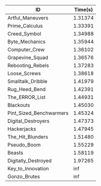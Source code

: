 |ID|Time(s)|
|-|-|
|Artful_Maneuvers|1.31374|
|Prime_Calculus|1.33391|
|Creed_Symbol|1.34988|
|Byte_Mechanics|1.35944|
|Computer_Crew|1.36102|
|Grapevine_Squad|1.36576|
|Rebooting_Rebels|1.37283|
|Loose_Screws|1.38618|
|Smalltalk_Dribble|1.41979|
|Rug_Heed_Bend|1.42391|
|The_ERROR_List|1.44931|
|Blackouts|1.45030|
|Pint_Sized_Benchwarmers|1.45324|
|Digital_Destroyers|1.47373|
|Hackerjacks|1.47945|
|The_Hit_Blunders|1.51480|
|Pseudo_Boom|1.55229|
|Beasts|1.58119|
|Digitally_Destroyed|1.97265|
|Key_to_Innovation|inf|
|Gonzo_Brutes|inf|
